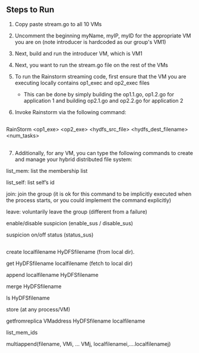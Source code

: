 ## Steps to Run

1. Copy paste stream.go to all 10 VMs
2. Uncomment the beginning myName, myIP, myID for the appropriate VM you are on (note introducer is hardcoded as our group's VM1)
3. Next, build and run the introducer VM, which is VM1
4. Next, you want to run the stream.go file on the rest of the VMs

5. To run the Rainstorm streaming code, first ensure that the VM you are executing locally contains op1_exec and op2_exec files
    - This can be done by simply building the op1.1.go, op1.2.go for application 1 and building op2.1.go and op2.2.go for application 2

6. Invoke Rainstorm via the following command:
##  
RainStorm <op1_exe> <op2_exe> <hydfs_src_file> <hydfs_dest_filename> <num_tasks>
##  
7. Additionally, for any VM, you can type the following commands to create and manage your hybrid distributed file system:


list_mem: list the membership list

list_self: list self’s id

join: join the group (it is ok for this command to be implicitly executed when the process starts, or you could implement the command explicitly)

leave: voluntarily leave the group (different from a failure)

enable/disable suspicion (enable_sus / disable_sus)

suspicion on/off status (status_sus)

##  

create localfilename HyDFSfilename (from local dir). 

get HyDFSfilename localfilename  (fetch to local dir)

append localfilename HyDFSfilename 

merge HyDFSfilename 

ls HyDFSfilename

store (at any process/VM)

getfromreplica VMaddress HyDFSfilename localfilename

list_mem_ids

multiappend(filename, VMi, … VMj, localfilenamei,....localfilenamej)
